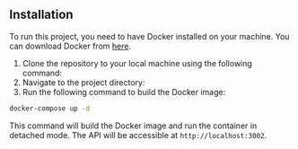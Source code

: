 ## Installation

To run this project, you need to have Docker installed on your machine. You can download Docker from [here](https://www.docker.com/products/docker-desktop).

1. Clone the repository to your local machine using the following command:
2. Navigate to the project directory:
3. Run the following command to build the Docker image:

```bash
docker-compose up -d
```

This command will build the Docker image and run the container in detached mode. The API will be accessible at `http://localhost:3002`.
